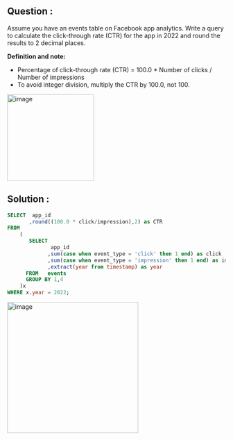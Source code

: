 ## Question :
Assume you have an events table on Facebook app analytics. Write a query to calculate the click-through rate (CTR) for the app 
in 2022 and round the results to 2 decimal places.

**Definition and note:**
- Percentage of click-through rate (CTR) = 100.0 * Number of clicks / Number of impressions
- To avoid integer division, multiply the CTR by 100.0, not 100.

<img width="200" alt="image" src="https://github.com/Sary332/SQL-Code-Practice/assets/110008177/f98c1f5f-1b59-46d6-887a-cfd70a089180">

## Solution :
```sql
SELECT  app_id
       ,round((100.0 * click/impression),2) as CTR
FROM
    (
       SELECT
              app_id
             ,sum(case when event_type = 'click' then 1 end) as click
             ,sum(case when event_type = 'impression' then 1 end) as impression
             ,extract(year from timestamp) as year
      FROM   events
      GROUP BY 1,4
    )x
WHERE x.year = 2022;
```
<img width="302" alt="image" src="https://github.com/Sary332/SQL-Code-Practice/assets/110008177/743b1a90-b1e2-478a-897d-ffaa576188ba">
